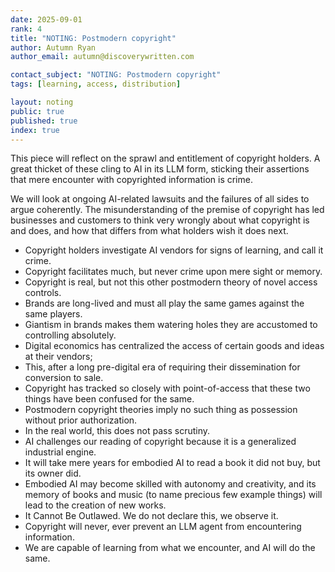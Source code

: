 ```yaml
---
date: 2025-09-01
rank: 4
title: "NOTING: Postmodern copyright"
author: Autumn Ryan
author_email: autumn@discoverywritten.com

contact_subject: "NOTING: Postmodern copyright"
tags: [learning, access, distribution]

layout: noting
public: true
published: true
index: true
---
```


This piece will reflect on the sprawl and entitlement of copyright holders. A great thicket of these cling to AI in its LLM form, sticking their assertions that mere encounter with copyrighted information is crime.

We will look at ongoing AI-related lawsuits and the failures of all sides to argue coherently. The misunderstanding of the premise of copyright has led businesses and customers to think very wrongly about what copyright is and does, and how that differs from what holders wish it does next.

- Copyright holders investigate AI vendors for signs of learning, and call it crime.
- Copyright facilitates much, but never crime upon mere sight or memory.
- Copyright is real, but not this other postmodern theory of novel access controls.
- Brands are long-lived and must all play the same games against the same players.
- Giantism in brands makes them watering holes they are accustomed to controlling absolutely.
- Digital economics has centralized the access of certain goods and ideas at their vendors;
- This, after a long pre-digital era of requiring their dissemination for conversion to sale.
- Copyright has tracked so closely with point-of-access that these two things have been confused for the same.
- Postmodern copyright theories imply no such thing as possession without prior authorization.
- In the real world, this does not pass scrutiny.
- AI challenges our reading of copyright because it is a generalized industrial engine.
- It will take mere years for embodied AI to read a book it did not buy, but its owner did.
- Embodied AI may become skilled with autonomy and creativity, and its memory of books and music (to name precious few example things) will lead to the creation of new works.
- It Cannot Be Outlawed. We do not declare this, we observe it.
- Copyright will never, ever prevent an LLM agent from encountering information.
- We are capable of learning from what we encounter, and AI will do the same.
